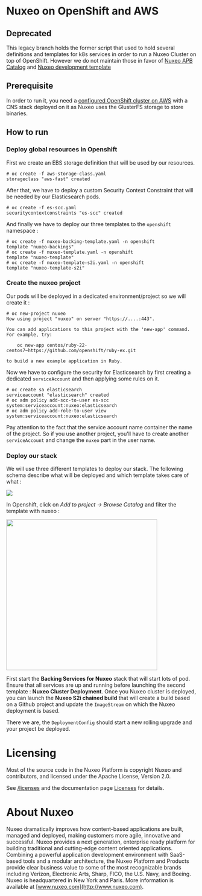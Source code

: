 # Nuxeo on OpenShift and AWS

## Deprecated
This legacy branch holds the former script that used to hold several definitions and templates for k8s services in order to run a Nuxeo Cluster on top of OpenShift. However we do not maintain those in favor of [Nuxeo APB Catalog](https://github.com/nuxeo/nuxeo-apb-catalog) and [Nuxeo development template](https://github.com/nuxeo/nuxeo-openshift)


## Prerequisite
In order to run it, you need a [configured OpenShift cluster on AWS](https://github.com/openshift/openshift-ansible-contrib/tree/master/reference-architecture/aws-ansible) with a CNS stack deployed on it as Nuxeo uses the GlusterFS storage to store binaries.





## How to run

### Deploy global resources in Openshift
First we create an EBS storage definition that will be used by our resources.

    # oc create -f aws-storage-class.yaml
    storageclass "aws-fast" created

After that, we have to deploy a custom Security Context Constraint that will be needed by our Elasticsearch pods.

    # oc create -f es-scc.yaml
    securitycontextconstraints "es-scc" created

And finally we have to deploy our three templates to the `openshift` namespace :


    # oc create -f nuxeo-backing-template.yaml -n openshift
    template "nuxeo-backings"
    # oc create -f nuxeo-template.yaml -n openshift
    template "nuxeo-template"
    # oc create -f nuxeo-template-s2i.yaml -n openshift
    template "nuxeo-template-s2i"

### Create the nuxeo project

Our pods will be deployed in a dedicated environment/project so we will create it :

    # oc new-project nuxeo
    Now using project "nuxeo" on server "https://....:443".

    You can add applications to this project with the 'new-app' command. For example, try:

        oc new-app centos/ruby-22-centos7~https://github.com/openshift/ruby-ex.git

    to build a new example application in Ruby.

Now we have to configure the security for Elasticsearch by first creating a dedicated `serviceAccount` and then applying some rules on it.


    # oc create sa elasticsearch
    serviceaccount "elasticsearch" created
    # oc adm policy add-scc-to-user es-scc system:serviceaccount:nuxeo:elasticsearch
    # oc adm policy add-role-to-user view system:serviceaccount:nuxeo:elasticsearch

Pay attention to the fact that the service account name container the name of the project. So if you use another project, you'll have to create another `serviceAccount` and change the `nuxeo` part in the user name.

### Deploy our stack

We will use three different templates to deploy our stack. The following schema describe what will be deployed and which template takes care of what :

<img src="schema/templates.png"/>

In Openshift, click on *Add to project -> Browse Catalog* and filter the template with nuxeo :

<img src="schema/runtemplate.png" width="400px"/>

First start the **Backing Services for Nuxeo** stack that will start lots of pod. Ensure that all services are up and running before launching the second template : **Nuxeo Cluster Deployment**. Once you Nuxeo cluster is deployed, you can launch the **Nuxeo S2i chained build** that will create a build based on a Github project and update the `ImageStream` on which the Nuxeo deployment is based.

There we are, the `DeploymentConfig` should start a new rolling upgrade and your project be deployed.



# Licensing

Most of the source code in the Nuxeo Platform is copyright Nuxeo and
contributors, and licensed under the Apache License, Version 2.0.

See [/licenses](/licenses) and the documentation page [Licenses](http://doc.nuxeo.com/x/gIK7) for details.

# About Nuxeo

Nuxeo dramatically improves how content-based applications are built, managed and deployed, making customers more agile, innovative and successful. Nuxeo provides a next generation, enterprise ready platform for building traditional and cutting-edge content oriented applications. Combining a powerful application development environment with SaaS-based tools and a modular architecture, the Nuxeo Platform and Products provide clear business value to some of the most recognizable brands including Verizon, Electronic Arts, Sharp, FICO, the U.S. Navy, and Boeing. Nuxeo is headquartered in New York and Paris. More information is available at [www.nuxeo.com](http://www.nuxeo.com).




